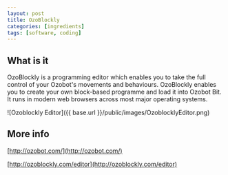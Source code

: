 ```yaml
---
layout: post
title: OzoBlockly
categories: [ingredients]
tags: [software, coding]
---
```


## What is it

OzoBlockly is a programming editor which enables you to take the full control of your Ozobot's movements and behaviours. OzoBlockly enables you to create your own block-based programme and load it into Ozobot Bit. It runs in modern web browsers across most major operating systems.

![Ozoblockly Editor]({{ base.url }}/public/images/OzoblocklyEditor.png)

## More info

[http://ozobot.com/](http://ozobot.com/)

[http://ozoblockly.com/editor](http://ozoblockly.com/editor)
